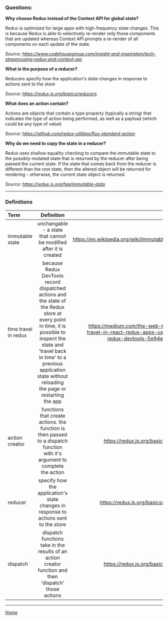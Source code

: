 ### Questions:

**Why choose Redux instead of the Context API for global state?**

Redux is optimized for large apps with high-frequency state changes.  This is because Redux is able to selectively re-render only those components that are updated whereas Context API prompts a re-render of all components on each update of the state.

*Source: https://www.codehousegroup.com/insight-and-inspiration/tech-stream/using-redux-and-context-api*

**What is the purpose of a reducer?**

Reducers specify how the application's state changes in response to actions sent to the store

*Source: https://redux.js.org/basics/reducers*

**What does an action contain?**

Actions are objects that contain a type property (typically a string) that indicates the type of action being performed, as well as a payload (which could be any type of value)

*Source: https://github.com/redux-utilities/flux-standard-action*

**Why do we need to copy the state in a reducer?**

Redux uses shallow equality checking to compare the immutable state to the possibly-mutated state that is returned by the reducer after being passed the current state.  If the state that comes back from the reducer is different than the root state, then the altered object will be returned for rendering - otherwise, the current state object is returned.

*Source: https://redux.js.org/faq/immutable-data*

---

### Definitions

|Term|Definition|Source|
|:--|:-:|--:|
|immutable state|unchangable - a state that cannot be modified after it is created|https://en.wikipedia.org/wiki/Immutable_object.|
|time travel in redux|because Redux DevTools record dispatched actions and the state of the Redux store at every point in time, it is possible to inspect the state and 'travel back in time' to a previous application state without reloading the page or restarting the app|https://medium.com/the-web-tub/time-travel-in-react-redux-apps-using-the-redux-devtools-5e94eba5e7c0|
|action creator|functions that create actions.  the function is then passed to a dispatch function with it's argument to complete the action|https://redux.js.org/basics/actions|
|reducer|specify how the application's state changes in response to actions sent to the store|https://redux.js.org/basics/reducers|
|dispatch|dispatch functions take in the results of an action creator function and then 'dispatch' those actions|https://redux.js.org/basics/actions|

---

[Home](https://jchinzi.github.io/reading-notes/)